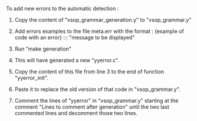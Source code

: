To add new errors to the automatic detection :

1) Copy the content of "vsop_grammar_generation.y" to "vsop_grammar.y"

2) Add errors examples to the file meta.err with the format :
  {example of code with an error} ::: "message to be displayed"

3) Run "make generation"

4) This will have generated a new "yyerror.c".

5) Copy the content of this file from line 3 to the end of function
"yyerror_init".

6) Paste it to replace the old version of that code in "vsop_grammar.y".

7) Comment the lines of "yyerror" in "vsop_grammar.y" starting at the comment
"Lines to comment after generation" until the two last commented lines and
decomment those two lines.
